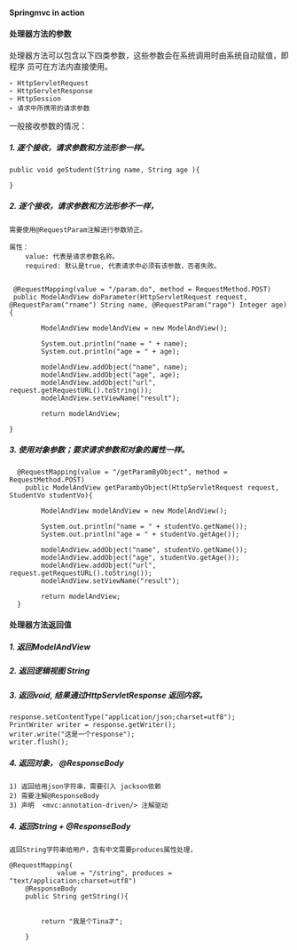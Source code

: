 #### Springmvc in action



#### 处理器方法的参数

处理器方法可以包含以下四类参数，这些参数会在系统调用时由系统自动赋值，即程序
员可在方法内直接使用。

    ➢ HttpServletRequest
    ➢ HttpServletResponse
    ➢ HttpSession
    ➢ 请求中所携带的请求参数

一般接收参数的情况：

##### 1. 逐个接收，请求参数和方法形参一样。

    public void geStudent(String name, String age ){
    
    }

##### 2. 逐个接收，请求参数和方法形参不一样，

    需要使用@RequestParam注解进行参数矫正。
    
    属性：
        value: 代表是请求参数名称。
        required: 默认是true, 代表请求中必须有该参数，否者失败。
        
        
     @RequestMapping(value = "/param.do", method = RequestMethod.POST)
     public ModelAndView doParameter(HttpServletRequest request, @RequestParam("rname") String name, @RequestParam("rage") Integer age){
    
            ModelAndView modelAndView = new ModelAndView();
    
            System.out.println("name = " + name);
            System.out.println("age = " + age);
    
            modelAndView.addObject("name", name);
            modelAndView.addObject("age", age);
            modelAndView.addObject("url", request.getRequestURL().toString());
            modelAndView.setViewName("result");
    
            return modelAndView;
    
    }


##### 3. 使用对象参数；要求请求参数和对象的属性一样。

      @RequestMapping(value = "/getParamByObject", method = RequestMethod.POST)
        public ModelAndView getParambyObject(HttpServletRequest request, StudentVo studentVo){
    
            ModelAndView modelAndView = new ModelAndView();
    
            System.out.println("name = " + studentVo.getName());
            System.out.println("age = " + studentVo.getAge());
    
            modelAndView.addObject("name", studentVo.getName());
            modelAndView.addObject("age", studentVo.getAge());
            modelAndView.addObject("url", request.getRequestURL().toString());
            modelAndView.setViewName("result");
    
            return modelAndView;
      }
    
    
#### 处理器方法返回值

##### 1. 返回ModelAndView



##### 2. 返回逻辑视图 String


##### 3. 返回void, 结果通过HttpServletResponse 返回内容。

    response.setContentType("application/json;charset=utf8");
    PrintWriter writer = response.getWriter();
    writer.write("这是一个response");
    writer.flush();


##### 4. 返回对象， @ResponseBody


    1) 返回给用json字符串，需要引入 jackson依赖
    2) 需要注解@ResponseBody
    3) 声明  <mvc:annotation-driven/> 注解驱动


##### 4. 返回String + @ResponseBody

    
    返回String字符串给用户，含有中文需要produces属性处理，
    
    @RequestMapping(
                value = "/string", produces = "text/application;charset=utf8")
        @ResponseBody
        public String getString(){
    
    
            return "我是个Tina才";
    
        }
        